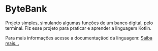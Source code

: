 # ByteBank
Projeto simples, simulando algumas funções de um banco digital, pelo terminal. Fiz esse projeto 
para praticar e aprender a linguagem Kotlin.

Para mais informações acesse a documentaçãod da linguagem:
<a href="https://blog.jetbrains.com/pt-br/kotlin/2021/05/kotlin-1-5-0-released/"> Saiba mais... </a>
